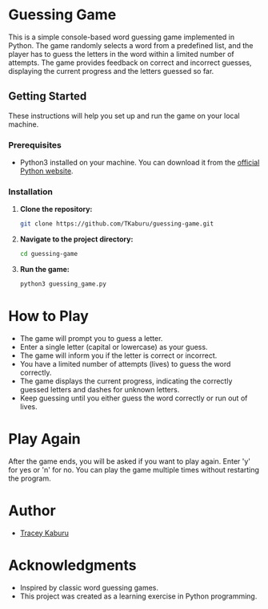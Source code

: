 # Guessing Game

This is a simple console-based word guessing game implemented in Python. The game randomly selects a word from a predefined list, and the player has to guess the letters in the word within a limited number of attempts. The game provides feedback on correct and incorrect guesses, displaying the current progress and the letters guessed so far.

## Getting Started

These instructions will help you set up and run the game on your local machine.

### Prerequisites

- Python3 installed on your machine. You can download it from the [official Python website](https://www.python.org/).

### Installation

1. **Clone the repository:**
   ```bash
   git clone https://github.com/TKaburu/guessing-game.git
2. **Navigate to the project directory:**
   ```bash
   cd guessing-game
3. **Run the game:**
   ```bash
   python3 guessing_game.py
   
# How to Play
* The game will prompt you to guess a letter.
* Enter a single letter (capital or lowercase) as your guess.
* The game will inform you if the letter is correct or incorrect.
* You have a limited number of attempts (lives) to guess the word correctly.
* The game displays the current progress, indicating the correctly guessed letters and dashes for unknown letters.
* Keep guessing until you either guess the word correctly or run out of lives.

# Play Again
After the game ends, you will be asked if you want to play again. Enter 'y' for yes or 'n' for no. You can play the game multiple times without restarting the program.

# Author
* [Tracey Kaburu](https://github.com/TKaburu)

# Acknowledgments
* Inspired by classic word guessing games.
* This project was created as a learning exercise in Python programming.
